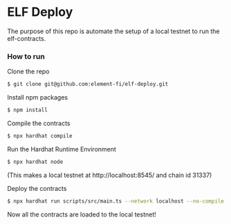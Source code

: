 # ELF Deploy

The purpose of this repo is automate the setup of a local testnet to run the elf-contracts.

### How to run

Clone the repo

```bash
$ git clone git@github.com:element-fi/elf-deploy.git
```

Install npm packages

```bash
$ npm install
```

Compile the contracts

```bash
$ npx hardhat compile
```

Run the Hardhat Runtime Environment

```bash
$ npx hardhat node
```

(This makes a local testnet at http://localhost:8545/ and chain id 31337)

Deploy the contracts

```bash
$ npx hardhat run scripts/src/main.ts --network localhost --no-compile
```

Now all the contracts are loaded to the local testnet!
